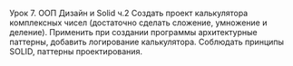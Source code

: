 Урок 7. ООП Дизайн и Solid ч.2
Создать проект калькулятора комплексных чисел (достаточно сделать сложение, умножение и деление). Применить при создании программы архитектурные паттерны, добавить логирование калькулятора. Соблюдать принципы SOLID, паттерны проектирования.